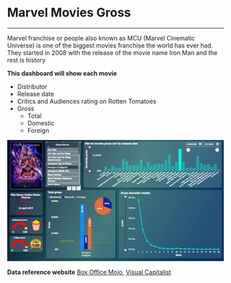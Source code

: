 # Marvel Movies Gross 
---

Marvel franchise or people also known as MCU (Marvel Cinematic Universe) is one of the biggest movies franchise the world has ever had. They started in 2008 with the release of the movie name Iron Man and the rest is history

**This dashboard will show each movie**
  - Distributor
  - Release date
  - Critics and Audiences rating on Rotten Tomatoes
  - Gross
    - Total
    - Domestic
    - Foreign
  
![Preview](https://github.com/NaeveBoontham/project/blob/main/Marvel_Movies_Gross/Preview.png)

**Data reference website**
[Box Office Mojo](https://www.boxofficemojo.com/), 
[Visual Capitalist](https://www.visualcapitalist.com/charted-marvel-box-office/)

